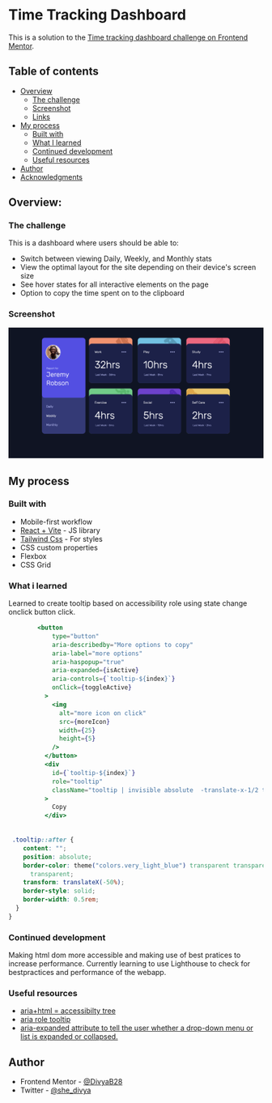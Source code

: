 # Time Tracking Dashboard

This is a solution to the [Time tracking dashboard challenge on Frontend Mentor](https://www.frontendmentor.io/challenges/time-tracking-dashboard-UIQ7167Jw).

## Table of contents

- [Overview](#overview)
  - [The challenge](#the-challenge)
  - [Screenshot](#screenshot)
  - [Links](#links)
- [My process](#my-process)
  - [Built with](#built-with)
  - [What I learned](#what-i-learned)
  - [Continued development](#continued-development)
  - [Useful resources](#useful-resources)
- [Author](#author)
- [Acknowledgments](#acknowledgments)

## Overview:

### The challenge

This is a dashboard where users should be able to:

- Switch between viewing Daily, Weekly, and Monthly stats
- View the optimal layout for the site depending on their device's screen size
- See hover states for all interactive elements on the page
- Option to copy the time spent on to the clipboard

### Screenshot

![Solution to Desktop design](./design/desktop-solution.png)

## My process

### Built with

- Mobile-first workflow
- [React + Vite](https://reactjs.org/) - JS library
- [Tailwind Css](https://tailwindcss.com/) - For styles
- CSS custom properties
- Flexbox
- CSS Grid

### What i learned

Learned to create tooltip based on accessibility role using state change onclick button click.

```jsx
        <button
            type="button"
            aria-describedby="More options to copy"
            aria-label="more options"
            aria-haspopup="true"
            aria-expanded={isActive}
            aria-controls={`tooltip-${index}`}
            onClick={toggleActive}
          >
            <img
              alt="more icon on click"
              src={moreIcon}
              width={25}
              height={5}
            />
          </button>
          <div
            id={`tooltip-${index}`}
            role="tooltip"
            className="tooltip | invisible absolute  -translate-x-1/2 transition-all"
          >
            Copy
          </div>
```

```css

 .tooltip::after {
    content: "";
    position: absolute;
    border-color: theme("colors.very_light_blue") transparent transparent
      transparent;
    transform: translateX(-50%);
    border-style: solid;
    border-width: 0.5rem;
  }
}
```

### Continued development

Making html dom more accessible and making use of best pratices to increase performance. Currently learning to use Lighthouse to check for bestpractices and performance of the webapp.

### Useful resources

- [aria+html = accessibilty tree](https://web.dev/learn/accessibility/aria-html)
- [aria role tooltip](https://developer.mozilla.org/en-US/docs/Web/Accessibility/ARIA/Roles/tooltip_role)
- [aria-expanded attribute to tell the user whether a drop-down menu or list is expanded or collapsed.](https://web.dev/learn/accessibility/javascript?continue=https%3A%2F%2Fweb.dev%2Flearn%2Faccessibility%23article-https%3A%2F%2Fweb.dev%2Flearn%2Faccessibility%2Fjavascript)

## Author

- Frontend Mentor - [@DivyaB28](https://www.frontendmentor.io/profile/DivyaB28)
- Twitter - [@she_divya](https://twitter.com/she_divya)
